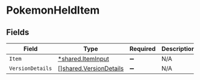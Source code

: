 # PokemonHeldItem


## Fields

| Field                                                            | Type                                                             | Required                                                         | Description                                                      |
| ---------------------------------------------------------------- | ---------------------------------------------------------------- | ---------------------------------------------------------------- | ---------------------------------------------------------------- |
| `Item`                                                           | [*shared.ItemInput](../../models/shared/iteminput.md)            | :heavy_minus_sign:                                               | N/A                                                              |
| `VersionDetails`                                                 | [][shared.VersionDetails](../../models/shared/versiondetails.md) | :heavy_minus_sign:                                               | N/A                                                              |